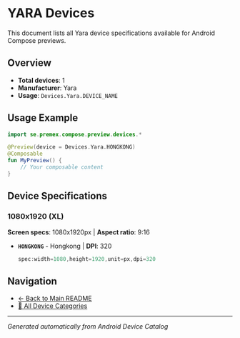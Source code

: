 # YARA Devices

This document lists all Yara device specifications available for Android Compose previews.

## Overview

- **Total devices**: 1
- **Manufacturer**: Yara
- **Usage**: `Devices.Yara.DEVICE_NAME`

## Usage Example

```kotlin
import se.premex.compose.preview.devices.*

@Preview(device = Devices.Yara.HONGKONG)
@Composable
fun MyPreview() {
    // Your composable content
}
```

## Device Specifications

### 1080x1920 (XL)

**Screen specs**: 1080x1920px | **Aspect ratio**: 9:16

- **`HONGKONG`** - Hongkong | **DPI**: 320
  ```kotlin
  spec:width=1080,height=1920,unit=px,dpi=320
  ```

## Navigation

- [← Back to Main README](../../README.md)
- [📱 All Device Categories](../README.md)

---
*Generated automatically from Android Device Catalog*

